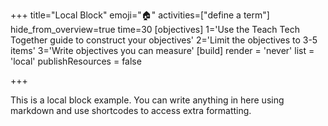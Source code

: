 +++
title="Local Block"
emoji="🏠"
activities=["define a term"]
hide_from_overview=true
time=30
[objectives]
    1='Use the Teach Tech Together guide to construct your objectives'
    2='Limit the objectives to 3-5 items'
    3='Write objectives you can measure'
[build]
  render = 'never'
  list = 'local'
  publishResources = false

+++

This is a local block example. You can write anything in here using markdown and use shortcodes to access extra formatting.

